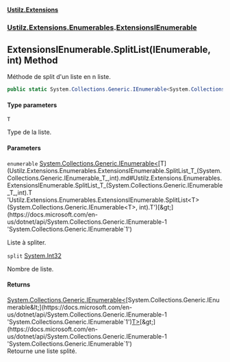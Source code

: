 #### [Ustilz.Extensions](index.md 'index')
### [Ustilz.Extensions.Enumerables](Ustilz.Extensions.Enumerables.md 'Ustilz.Extensions.Enumerables').[ExtensionsIEnumerable](Ustilz.Extensions.Enumerables.ExtensionsIEnumerable.md 'Ustilz.Extensions.Enumerables.ExtensionsIEnumerable')

## ExtensionsIEnumerable.SplitList<T>(IEnumerable<T>, int) Method

Méthode de split d'un liste en n liste.

```csharp
public static System.Collections.Generic.IEnumerable<System.Collections.Generic.IEnumerable<T>> SplitList<T>(System.Collections.Generic.IEnumerable<T> enumerable, int split);
```
#### Type parameters

<a name='Ustilz.Extensions.Enumerables.ExtensionsIEnumerable.SplitList_T_(System.Collections.Generic.IEnumerable_T_,int).T'></a>

`T`

Type de la liste.
#### Parameters

<a name='Ustilz.Extensions.Enumerables.ExtensionsIEnumerable.SplitList_T_(System.Collections.Generic.IEnumerable_T_,int).enumerable'></a>

`enumerable` [System.Collections.Generic.IEnumerable&lt;](https://docs.microsoft.com/en-us/dotnet/api/System.Collections.Generic.IEnumerable-1 'System.Collections.Generic.IEnumerable`1')[T](Ustilz.Extensions.Enumerables.ExtensionsIEnumerable.SplitList_T_(System.Collections.Generic.IEnumerable_T_,int).md#Ustilz.Extensions.Enumerables.ExtensionsIEnumerable.SplitList_T_(System.Collections.Generic.IEnumerable_T_,int).T 'Ustilz.Extensions.Enumerables.ExtensionsIEnumerable.SplitList<T>(System.Collections.Generic.IEnumerable<T>, int).T')[&gt;](https://docs.microsoft.com/en-us/dotnet/api/System.Collections.Generic.IEnumerable-1 'System.Collections.Generic.IEnumerable`1')

Liste à spliter.

<a name='Ustilz.Extensions.Enumerables.ExtensionsIEnumerable.SplitList_T_(System.Collections.Generic.IEnumerable_T_,int).split'></a>

`split` [System.Int32](https://docs.microsoft.com/en-us/dotnet/api/System.Int32 'System.Int32')

Nombre de liste.

#### Returns
[System.Collections.Generic.IEnumerable&lt;](https://docs.microsoft.com/en-us/dotnet/api/System.Collections.Generic.IEnumerable-1 'System.Collections.Generic.IEnumerable`1')[System.Collections.Generic.IEnumerable&lt;](https://docs.microsoft.com/en-us/dotnet/api/System.Collections.Generic.IEnumerable-1 'System.Collections.Generic.IEnumerable`1')[T](Ustilz.Extensions.Enumerables.ExtensionsIEnumerable.SplitList_T_(System.Collections.Generic.IEnumerable_T_,int).md#Ustilz.Extensions.Enumerables.ExtensionsIEnumerable.SplitList_T_(System.Collections.Generic.IEnumerable_T_,int).T 'Ustilz.Extensions.Enumerables.ExtensionsIEnumerable.SplitList<T>(System.Collections.Generic.IEnumerable<T>, int).T')[&gt;](https://docs.microsoft.com/en-us/dotnet/api/System.Collections.Generic.IEnumerable-1 'System.Collections.Generic.IEnumerable`1')[&gt;](https://docs.microsoft.com/en-us/dotnet/api/System.Collections.Generic.IEnumerable-1 'System.Collections.Generic.IEnumerable`1')  
Retourne une liste splité.
